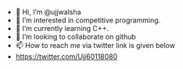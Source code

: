 - 👋 Hi, I’m @ujjwalsha
- 👀 I’m interested in competitive programming.
- 🌱 I’m currently learning C++.
- 💞️ I’m looking to collaborate on github
- 📫 How to reach me via twitter link is given below
- https://twitter.com/Ujj60118080 

<!---
ujjwalsha/ujjwalsha is a ✨ special ✨ repository because its `README.md` (this file) appears on your GitHub profile.
You can click the Preview link to take a look at your changes.
--->
